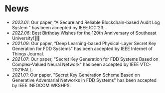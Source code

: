 # News
- *2023.01*: Our paper, “A Secure and Reliable Blockchain-based Audit Log System " has been accepted by IEEE ICC'23.
- *2022.06*: Best Birthday Wishes for the 120th Anniversary of Southeast University!🎉🎉
- *2021.09*: Our paper, “Deep Learning-based Physical-Layer Secret Key Generation for FDD Systems" has been accepted by IEEE Internet of Things Journal.
- *2021.07*: Our paper, "Secret Key Generation for FDD Systems Based on Complex-Valued Neural Network" has been accepted by IEEE VTC-2021FALL.
- *2021.01*: Our paper, "Secret Key Generation Scheme Based on Generative Adversarial Networks in FDD Systems" has been accepted by IEEE INFOCOM WKSHPS.
